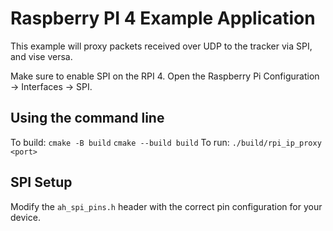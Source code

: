 # Raspberry PI 4 Example Application

This example will proxy packets received over UDP to the tracker via SPI, and vise versa.

Make sure to enable SPI on the RPI 4. Open the Raspberry Pi Configuration -> Interfaces -> SPI.

## Using the command line

To build:
`cmake -B build`
`cmake --build build`
To run: `./build/rpi_ip_proxy <port>`

## SPI Setup

Modify the `ah_spi_pins.h` header with the correct pin configuration for your device.
